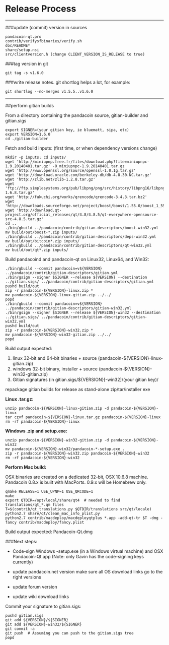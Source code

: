 Release Process
====================

* * *

###update (commit) version in sources


	pandacoin-qt.pro
	contrib/verifysfbinaries/verify.sh
	doc/README*
	share/setup.nsi
	src/clientversion.h (change CLIENT_VERSION_IS_RELEASE to true)

###tag version in git

	git tag -s v1.6.0

###write release notes. git shortlog helps a lot, for example:

	git shortlog --no-merges v1.5.5..v1.6.0

* * *

##perform gitian builds

 From a directory containing the pandacoin source, gitian-builder and gitian.sigs

	export SIGNER=(your gitian key, ie bluematt, sipa, etc)
	export VERSION=1.6.0
	cd ./gitian-builder

 Fetch and build inputs: (first time, or when dependency versions change)

	mkdir -p inputs; cd inputs/
	wget 'http://miniupnp.free.fr/files/download.php?file=miniupnpc-1.9.20140401.tar.gz' -O miniupnpc-1.9.20140401.tar.gz
	wget 'http://www.openssl.org/source/openssl-1.0.1g.tar.gz'
	wget 'http://download.oracle.com/berkeley-db/db-4.8.30.NC.tar.gz'
	wget 'http://zlib.net/zlib-1.2.8.tar.gz'
	wget 'ftp://ftp.simplesystems.org/pub/libpng/png/src/history/libpng16/libpng-1.6.8.tar.gz'
	wget 'http://fukuchi.org/works/qrencode/qrencode-3.4.3.tar.bz2'
	wget 'http://downloads.sourceforge.net/project/boost/boost/1.55.0/boost_1_55_0.tar.bz2'
	wget 'http://download.qt-project.org/official_releases/qt/4.8/4.8.5/qt-everywhere-opensource-src-4.8.5.tar.gz'
	cd ..
	./bin/gbuild ../pandacoin/contrib/gitian-descriptors/boost-win32.yml
	mv build/out/boost-*.zip inputs/
	./bin/gbuild ../pandacoin/contrib/gitian-descriptors/deps-win32.yml
	mv build/out/bitcoin*.zip inputs/
	./bin/gbuild ../pandacoin/contrib/gitian-descriptors/qt-win32.yml
	mv build/out/qt*.zip inputs/

 Build pandacoind and pandacoin-qt on Linux32, Linux64, and Win32:

	./bin/gbuild --commit pandacoin=v${VERSION} ../pandacoin/contrib/gitian-descriptors/gitian.yml
	./bin/gsign --signer $SIGNER --release ${VERSION} --destination ../gitian.sigs/ ../pandacoin/contrib/gitian-descriptors/gitian.yml
	pushd build/out
	zip -r pandacoin-${VERSION}-linux.zip *
	mv pandacoin-${VERSION}-linux-gitian.zip ../../
	popd
	./bin/gbuild --commit pandacoin=v${VERSION} ../pandacoin/contrib/gitian-descriptors/gitian-win32.yml
	./bin/gsign --signer $SIGNER --release ${VERSION}-win32 --destination ../gitian.sigs/ ../pandacoin/contrib/gitian-descriptors/gitian-win32.yml
	pushd build/out
	zip -r pandacoin-${VERSION}-win32.zip *
	mv pandacoin-${VERSION}-win32-gitian.zip ../../
	popd

  Build output expected:

  1. linux 32-bit and 64-bit binaries + source (pandacoin-${VERSION}-linux-gitian.zip)
  2. windows 32-bit binary, installer + source (pandacoin-${VERSION}-win32-gitian.zip)
  3. Gitian signatures (in gitian.sigs/${VERSION}[-win32]/(your gitian key)/

repackage gitian builds for release as stand-alone zip/tar/installer exe

**Linux .tar.gz:**

	unzip pandacoin-${VERSION}-linux-gitian.zip -d pandacoin-${VERSION}-linux
	tar czvf pandacoin-${VERSION}-linux.tar.gz pandacoin-${VERSION}-linux
	rm -rf pandacoin-${VERSION}-linux

**Windows .zip and setup.exe:**

	unzip pandacoin-${VERSION}-win32-gitian.zip -d pandacoin-${VERSION}-win32
	mv pandacoin-${VERSION}-win32/pandacoin-*-setup.exe .
	zip -r pandacoin-${VERSION}-win32.zip pandacoin-${VERSION}-win32
	rm -rf pandacoin-${VERSION}-win32

**Perform Mac build:**

  OSX binaries are created on a dedicated 32-bit, OSX 10.6.8 machine.
  Pandacoin 0.8.x is built with MacPorts.  0.9.x will be Homebrew only.

	qmake RELEASE=1 USE_UPNP=1 USE_QRCODE=1
	make
	export QTDIR=/opt/local/share/qt4  # needed to find translations/qt_*.qm files
	T=$(contrib/qt_translations.py $QTDIR/translations src/qt/locale)
	python2.7 share/qt/clean_mac_info_plist.py
	python2.7 contrib/macdeploy/macdeployqtplus *.app -add-qt-tr $T -dmg -fancy contrib/macdeploy/fancy.plist

 Build output expected: Pandacoin-Qt.dmg

###Next steps:

* Code-sign Windows -setup.exe (in a Windows virtual machine) and
  OSX Pandacoin-Qt.app (Note: only Gavin has the code-signing keys currently)

* update pandacoin.net version
  make sure all OS download links go to the right versions

* update forum version

* update wiki download links

Commit your signature to gitian.sigs:

	pushd gitian.sigs
	git add ${VERSION}/${SIGNER}
	git add ${VERSION}-win32/${SIGNER}
	git commit -a
	git push  # Assuming you can push to the gitian.sigs tree
	popd

